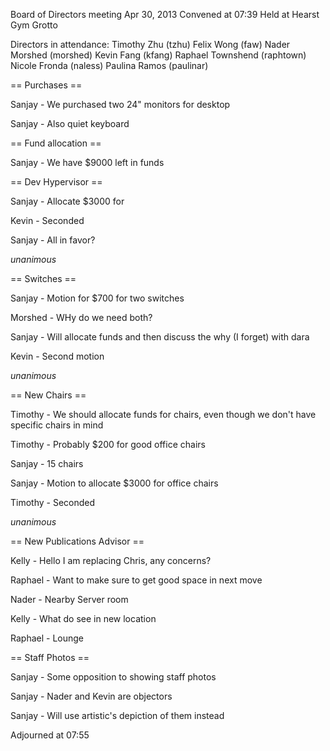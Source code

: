 Board of Directors meeting Apr 30, 2013
Convened at 07:39
Held at Hearst Gym Grotto

Directors in attendance:
Timothy Zhu (tzhu)
Felix Wong (faw)
Nader Morshed (morshed)
Kevin Fang (kfang)
Raphael Townshend (raphtown)
Nicole Fronda (naless)
Paulina Ramos (paulinar)

== Purchases ==

Sanjay - We purchased two 24" monitors for desktop

Sanjay - Also quiet keyboard

== Fund allocation ==

Sanjay - We have $9000 left in funds

== Dev Hypervisor ==

Sanjay - Allocate $3000 for

Kevin - Seconded

Sanjay - All in favor?

*unanimous*

== Switches ==

Sanjay - Motion for $700 for two switches

Morshed - WHy do we need both?

Sanjay - Will allocate funds and then discuss the why (I forget) with dara

Kevin - Second motion

*unanimous*

== New Chairs ==

Timothy - We should allocate funds for chairs, even though we don't have specific chairs in mind

Timothy - Probably $200 for good office chairs

Sanjay - 15 chairs

Sanjay - Motion to allocate $3000 for office chairs

Timothy - Seconded

*unanimous*

== New Publications Advisor ==

Kelly - Hello I am replacing Chris, any concerns?

Raphael - Want to make sure to get good space in next move

Nader - Nearby Server room

Kelly - What do see in new location

Raphael - Lounge

== Staff Photos ==

Sanjay - Some opposition to showing staff photos

Sanjay - Nader and Kevin are objectors

Sanjay - Will use artistic's depiction of them instead

Adjourned at 07:55
